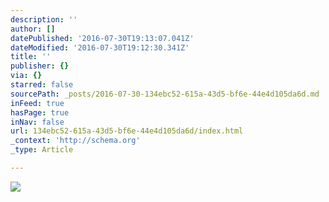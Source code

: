 ```yaml
---
description: ''
author: []
datePublished: '2016-07-30T19:13:07.041Z'
dateModified: '2016-07-30T19:12:30.341Z'
title: ''
publisher: {}
via: {}
starred: false
sourcePath: _posts/2016-07-30-134ebc52-615a-43d5-bf6e-44e4d105da6d.md
inFeed: true
hasPage: true
inNav: false
url: 134ebc52-615a-43d5-bf6e-44e4d105da6d/index.html
_context: 'http://schema.org'
_type: Article

---
```

![](https://the-grid-user-content.s3-us-west-2.amazonaws.com/72536450-2a1d-4430-b57f-42151f6e221f.jpg)
